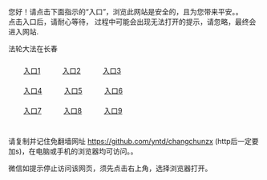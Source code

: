 您好！请点击下面指示的“入口”，浏览此网站是安全的，且为您带来平安。。 <br/>
点击入口后，请耐心等待， 过程中可能会出现无法打开的提示，请忽略，最终会进入网站. </br>

法轮大法在长春<br/>
<div style="padding:10px"><a style="margin:20px" target="_blank" href="https://d21ge0vhdtlupy.cloudfront.net/2Qpsp?ksqoytsc" id="ccLink1" rel="nofollow">入口1</a> <a target="_blank" style="margin:20px" href="https://d7b5daypc4jui.cloudfront.net/2Qpsp?rmdetrn" id="ccLink2" rel="nofollow">入口2</a> <a style="margin:20px" target="_blank" href="https://d2m7g0cgnpjrzf.cloudfront.net/2Qpsp?iiaipwak" id="ccLink3" rel="nofollow">入口3</a></div>

<div style="padding:10px" ><a style="margin:20px" target="_blank" href="https://d21ge0vhdtlupy.cloudfront.net/2Qpsp?ksqoytsc" id="ccLink4" rel="nofollow">入口4</a> <a style="margin:20px" href="https://d7b5daypc4jui.cloudfront.net/2Qpsp?rmdetrn" target="_blank" id="ccLink5" rel="nofollow">入口5</a> <a style="margin:20px" href="https://d2m7g0cgnpjrzf.cloudfront.net/2Qpsp?iiaipwak" target="_blank" id="ccLink6" rel="nofollow">入口6</a></div>

<div style="padding:10px"><a style="margin:20px" target="_blank" href="https://d21ge0vhdtlupy.cloudfront.net/2Qpsp?ksqoytsc" id="ccLink7" rel="nofollow">入口7</a> <a style="margin:20px" href="https://d7b5daypc4jui.cloudfront.net/2Qpsp?rmdetrn" target="_blank" id="ccLink8" rel="nofollow">入口8</a> <a style="margin:20px" target="_blank" href="https://d2m7g0cgnpjrzf.cloudfront.net/2Qpsp?iiaipwak" id="ccLink9" rel="nofollow">入口9</a></div>

<br/>



请复制并记住免翻墙网址 https://github.com/yntd/changchunzx (http后一定要加s)，在电脑或手机的浏览器均可访问。。<br/>

微信如提示停止访问该网页，须先点击右上角，选择浏览器打开。
